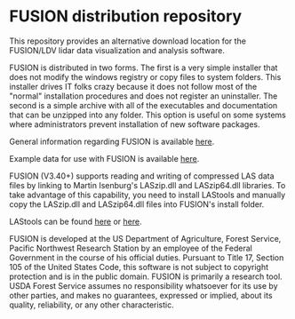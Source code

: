# FUSION distribution repository
This repository provides an alternative download location for the FUSION/LDV lidar data visualization and analysis software.

FUSION is distributed in two forms. The first is a very simple installer that does not modify the windows registry or copy
files to system folders. This installer drives IT folks crazy because it does not follow most of the "normal" installation
procedures and does not register an uninstaller. The second is a simple archive with all of the executables and documentation
that can be unzipped into any folder. This option is useful on some systems where administrators prevent installation of new software 
packages. 

General information regarding FUSION is available [here](http://forsys.sefs.uw.edu/fusion/fusion_overview.html).

Example data for use with FUSION is available [here](http://forsys.sefs.uw.edu/fusion/fusionlatest.html).

FUSION (V3.40+) supports reading and writing of compressed LAS data files by linking to Martin Isenburg's LASzip.dll and LASzip64.dll 
libraries. To take advantage of this capability, you need to install LAStools and manually copy the LASzip.dll and LASzip64.dll files into 
FUSION's install folder.

LAStools can be found [here](https://rapidlasso.de/product-overview/) or [here](http://lastools.org/).



FUSION is developed at the US Department of Agriculture, Forest Service, Pacific Northwest Research Station by an employee of the Federal 
Government in the course of his official duties. Pursuant to Title 17, Section 105 of the United States Code, this software is not subject to 
copyright protection and is in the public domain. FUSION is primarily a research tool. USDA Forest Service assumes no responsibility whatsoever 
for its use by other parties, and makes no guarantees, expressed or implied, about its quality, reliability, or any other characteristic.
